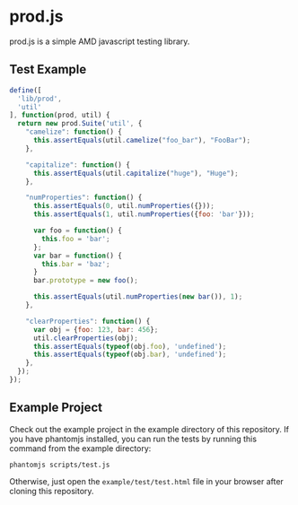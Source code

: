 prod.js
=======

prod.js is a simple AMD javascript testing library.

Test Example
------------

```javascript
define([
  'lib/prod',
  'util'
], function(prod, util) {
  return new prod.Suite('util', {
    "camelize": function() {
      this.assertEquals(util.camelize("foo_bar"), "FooBar");
    },

    "capitalize": function() {
      this.assertEquals(util.capitalize("huge"), "Huge");
    },

    "numProperties": function() {
      this.assertEquals(0, util.numProperties({}));
      this.assertEquals(1, util.numProperties({foo: 'bar'}));

      var foo = function() {
        this.foo = 'bar';
      };
      var bar = function() {
        this.bar = 'baz';
      }
      bar.prototype = new foo();

      this.assertEquals(util.numProperties(new bar()), 1);
    },

    "clearProperties": function() {
      var obj = {foo: 123, bar: 456};
      util.clearProperties(obj);
      this.assertEquals(typeof(obj.foo), 'undefined');
      this.assertEquals(typeof(obj.bar), 'undefined');
    },
  });
});
```

Example Project
---------------

Check out the example project in the example directory of this
repository. If you have phantomjs installed, you can run the tests
by running this command from the example directory:

    phantomjs scripts/test.js

Otherwise, just open the `example/test/test.html` file in your browser
after cloning this repository.
